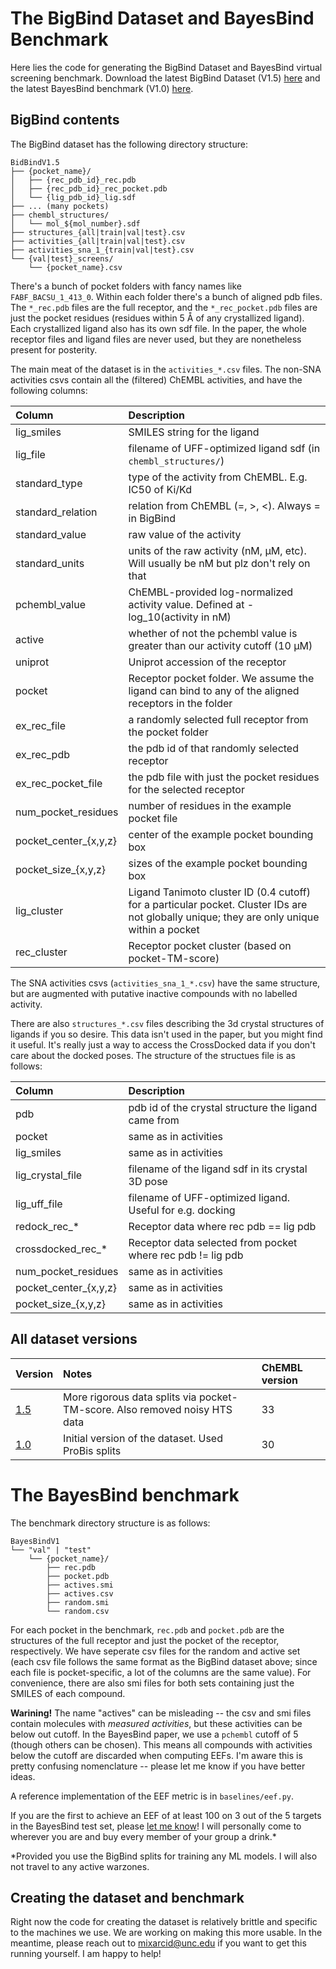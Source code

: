 # The BigBind Dataset and BayesBind Benchmark

Here lies the code for generating the BigBind Dataset and BayesBind virtual screening benchmark. Download the latest BigBind Dataset (V1.5) [here](https://storage.googleapis.com/plantain_data/BigBindV1.5.tar.gz) and the latest BayesBind benchmark (V1.0) [here](https://storage.googleapis.com/plantain_data/BayesBindV1.tar.gz).

## BigBind contents

The BigBind dataset has the following directory structure:

```
BidBindV1.5
├── {pocket_name}/
│   ├── {rec_pdb_id}_rec.pdb
│   ├── {rec_pdb_id}_rec_pocket.pdb
│   └── {lig_pdb_id}_lig.sdf
├── ... (many pockets)
├── chembl_structures/
│   └── mol_${mol_number}.sdf
├── structures_{all|train|val|test}.csv
├── activities_{all|train|val|test}.csv
├── activities_sna_1_{train|val|test}.csv
└── {val|test}_screens/
    └── {pocket_name}.csv
```

There's a bunch of pocket folders with fancy names like `FABF_BACSU_1_413_0`. Within each folder there's a bunch of aligned pdb files. The `*_rec.pdb` files are the full receptor, and the `*_rec_pocket.pdb` files are just the pocket residues (residues within 5 Å of any crystallized ligand). Each crystallized ligand also has its own sdf file. In the paper, the whole receptor files and ligand files are never used, but they are nonetheless present for posterity.

The main meat of the dataset is in the `activities_*.csv` files. The non-SNA activities csvs contain all the (filtered) ChEMBL activities, and have the following columns:

| Column           | Description                                                    |
| :---             |    :----                                                       |
| lig_smiles       | SMILES string for the ligand                                   |
| lig_file         | filename of UFF-optimized ligand sdf (in `chembl_structures/`) |
| standard_type    | type of the activity from ChEMBL. E.g. IC50 of Ki/Kd           |
| standard_relation | relation from ChEMBL (=, >, <). Always = in BigBind            |
| standard_value   | raw value of the activity                                      |
| standard_units   | units of the raw activity (nM, μM, etc). Will usually be nM but plz don't rely on that |
| pchembl_value    | ChEMBL-provided log-normalized activity value. Defined at -log_10(activity in nM) |
| active           | whether of not the pchembl value is greater than our activity cutoff (10 μM) |
| uniprot          | Uniprot accession of the receptor |
| pocket           | Receptor pocket folder. We assume the ligand can bind to any of the aligned receptors in the folder |
| ex_rec_file      | a randomly selected full receptor from the pocket folder |
| ex_rec_pdb       | the pdb id of that randomly selected receptor |
| ex_rec_pocket_file | the pdb file with just the pocket residues for the selected receptor |
| num_pocket_residues | number of residues in the example pocket file |
| pocket_center_{x,y,z} | center of the example pocket bounding box |
| pocket_size_{x,y,z}   | sizes of the example pocket bounding box |
| lig_cluster           | Ligand Tanimoto cluster ID (0.4 cutoff) for a particular pocket. Cluster IDs are not globally unique; they are only unique within a pocket  |
| rec_cluster           | Receptor pocket cluster (based on pocket-TM-score) | 

The SNA activities csvs (`activities_sna_1_*.csv`) have the same structure, but are augmented with putative inactive compounds with no labelled activity.

There are also `structures_*.csv` files describing the 3d crystal structures of ligands if you so desire. This data isn't used in the paper, but you might find it useful. It's really just a way to access the CrossDocked data if you don't care about the docked poses. The structure of the structues file is as follows:

| Column           | Description                                                    |
| :---             |    :----                                                       |
| pdb              | pdb id of the crystal structure the ligand came from |
| pocket           | same as in activities                                   |
| lig_smiles       | same as in activities                                   |
| lig_crystal_file | filename of the ligand sdf in its crystal 3D pose |
| lig_uff_file     | filename of UFF-optimized ligand. Useful for e.g. docking |
| redock_rec_*         | Receptor data where rec pdb == lig pdb |
| crossdocked_rec_*    | Receptor data selected from pocket where rec pdb != lig pdb |
| num_pocket_residues | same as in activities                                   |
| pocket_center_{x,y,z} | same as in activities                                   |
| pocket_size_{x,y,z}   | same as in activities                                   |

## All dataset versions

| Version | Notes | ChEMBL version |
| :---    | :---  | :---           |
| [1.5](https://storage.googleapis.com/plantain_data/BigBindV1.5.tar.gz)     | More rigorous data splits via pocket-TM-score. Also removed noisy HTS data | 33 |
| [1.0](https://storage.googleapis.com/bigbind/BigBindV1.tar.bz2) | Initial version of the dataset. Used ProBis splits | 30 |

# The BayesBind benchmark

The benchmark directory structure is as follows:
```
BayesBindV1
└── "val" | "test"
    └── {pocket_name}/
        ├── rec.pdb
        ├── pocket.pdb
        ├── actives.smi
        ├── actives.csv
        ├── random.smi
        └── random.csv
```

For each pocket in the benchmark, `rec.pdb` and `pocket.pdb` are the structures of the full receptor and just the pocket of the receptor, respectively. We have seperate csv files for the random and active set (each csv file follows the same format as the BigBind dataset above; since each file is pocket-specific, a lot of the columns are the same value). For convenience, there are also smi files for both sets containing just the SMILES of each compound.

**Warining!** The name "actives" can be misleading -- the csv and smi files contain molecules with *measured activities*, but these activities can be below out cutoff. In the BayesBind paper, we use a `pchembl` cutoff of 5 (though others can be chosen). This means all compounds with activities below the cutoff are discarded when computing EEFs. I'm aware this is pretty confusing nomenclature -- please let me know if you have better ideas.

A reference implementation of the EEF metric is in `baselines/eef.py`.

If you are the first to achieve an EEF of at least 100 on 3 out of the 5 targets in the BayesBind test set, please [let me know](mailto:mixarcid@unc.edu)! I will personally come to wherever you are and buy every member of your group a drink.\*

\*Provided you use the BigBind splits for training any ML models. I will also not travel to any active warzones.

## Creating the dataset and benchmark

Right now the code for creating the dataset is relatively brittle and specific to the machines we use. We are working on making this more usable. In the meantime, please reach out to [mixarcid@unc.edu](mailto:mixarcid@unc.edu) if you want to get this running yourself. I am happy to help!